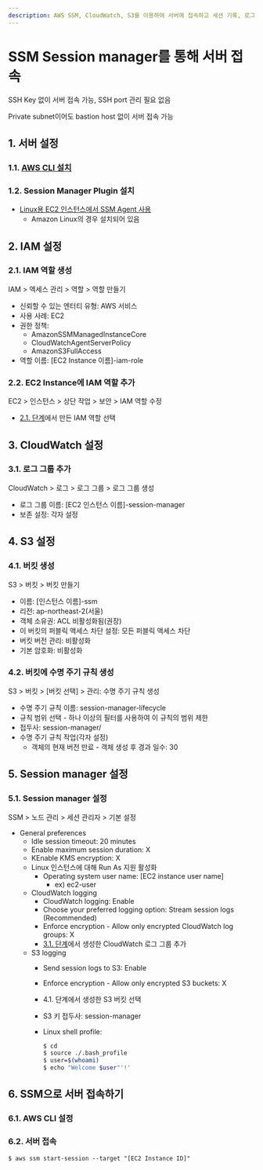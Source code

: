 ```yaml
---
description: AWS SSM, CloudWatch, S3를 이용하여 서버에 접속하고 세션 기록, 로그를 저장
---
```


# SSM Session manager를 통해 서버 접속

SSH Key 없이 서버 접속 가능, SSH port 관리 필요 없음

Private subnet이어도 bastion host 없이 서버 접속 가능

## 1. 서버 설정

### 1.1. [AWS CLI 설치](ssm-session-manager.md#1.1.-aws-cli)

### 1.2. Session Manager Plugin 설치

* [Linux용 EC2 인스턴스에서 SSM Agent 사용](https://docs.aws.amazon.com/ko\_kr/systems-manager/latest/userguide/sysman-install-ssm-agent.html)
  * Amazon Linux의 경우 설치되어 있음

## 2. IAM 설정

### 2.1. IAM 역할 생성

IAM > 엑세스 관리 > 역할 > 역할 만들기

* 신뢰할 수 있는 엔터티 유형: AWS 서비스
* 사용 사례: EC2
* 권한 정책:
  * AmazonSSMManagedInstanceCore
  * CloudWatchAgentServerPolicy
  * AmazonS3FullAccess
* 역할 이름: \[EC2 Instance 이름]-iam-role

### 2.2. EC2 Instance에 IAM 역할 추가

EC2 > 인스턴스 > 상단 작업 > 보안 > IAM 역할 수정

* [2.1. 단계](ssm-session-manager.md#2.1.-iam)에서 만든 IAM 역할 선택&#x20;

## 3. CloudWatch 설정

### 3.1. 로그 그룹 추가

CloudWatch > 로그 > 로그 그룹 > 로그 그룹 생성

* 로그 그룹 이름: \[EC2 인스턴스 이름]-session-manager
* 보존 설정: 각자 설정

## 4. S3 설정

### 4.1. 버킷 생성

S3 > 버킷 > 버킷 만들기

* 이름: \[인스턴스 이름]-ssm
* 리전: ap-northeast-2(서울)
* 객체 소유권: ACL 비활성화됨(권장)
* 이 버킷의 퍼블릭 액세스 차단 설정: 모든 퍼블릭 액세스 차단
* 버킷 버전 관리: 비활성화
* 기본 암호화: 비활성화

### 4.2. 버킷에 수명 주기 규칙 생성

S3 > 버킷 > \[버킷 선택] > 관리: 수명 주기 규칙 생성

* 수명 주기 규칙 이름: session-manager-lifecycle
* 규칙 범위 선택 - 하나 이상의 필터를 사용하여 이 규칙의 범위 제한
* 접두사: session-manager/
* 수명 주기 규칙 작업(각자 설정)
  * 객체의 현재 버전 만료 - 객체 생성 후 경과 일수: 30

## 5. Session manager 설정

### 5.1. Session manager 설정

SSM > 노드 관리 > 세션 관리자 > 기본 설정

* General preferences
  * Idle session timeout: 20 minutes
  * Enable maximum session duration: X
  * KEnable KMS encryption: X
  * Linux 인스턴스에 대해 Run As 지원 활성화
    * Operating system user name: \[EC2 instance user name]
      * ex) ec2-user
  * CloudWatch logging
    * CloudWatch logging: Enable
    * Choose your preferred logging option: Stream session logs (Recommended)
    * Enforce encryption - Allow only encrypted CloudWatch log groups: X
    * [3.1. 단계](ssm-session-manager.md#3.1.)에서 생성한 CloudWatch 로그 그룹 추가
  * S3 logging
    * Send session logs to S3: Enable
    * Enforce encryption - Allow only encrypted S3 buckets: X
    * 4.1. 단계에서 생성한 S3 버킷 선택
    * S3 키 접두사: session-manager
    *   Linux shell profile:

        ```bash
        $ cd
        $ source ./.bash_profile
        $ user=$(whoami)
        $ echo "Welcome $user"'!'
        ```

## 6. SSM으로 서버 접속하기

### 6.1. AWS CLI 설정

### 6.2. 서버 접속

```shell
$ aws ssm start-session --target "[EC2 Instance ID]"
```
